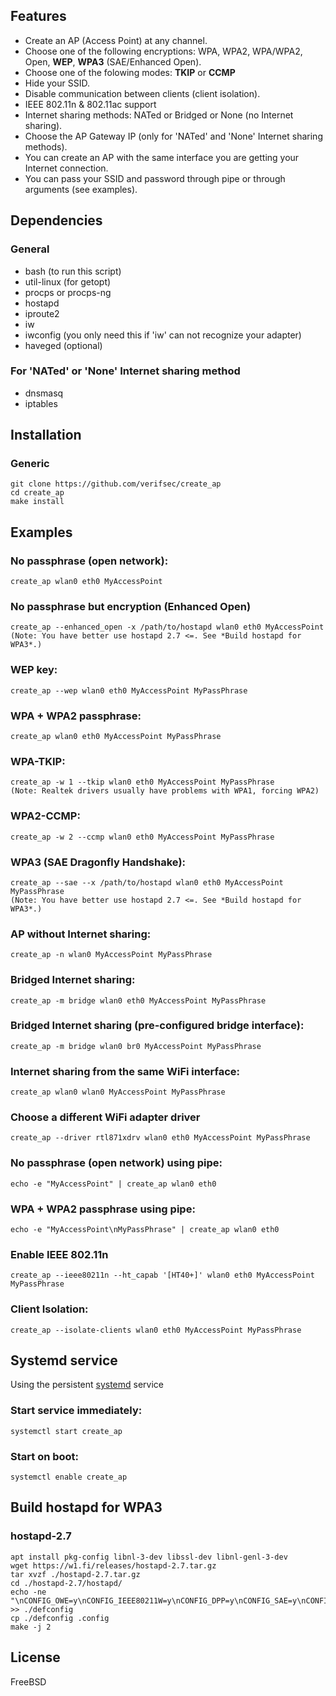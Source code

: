 ## Features
* Create an AP (Access Point) at any channel.
* Choose one of the following encryptions: WPA, WPA2, WPA/WPA2, Open, **WEP**, **WPA3** (SAE/Enhanced Open).
* Choose one of the folowing modes: **TKIP** or **CCMP**
* Hide your SSID.
* Disable communication between clients (client isolation).
* IEEE 802.11n & 802.11ac support
* Internet sharing methods: NATed or Bridged or None (no Internet sharing).
* Choose the AP Gateway IP (only for 'NATed' and 'None' Internet sharing methods).
* You can create an AP with the same interface you are getting your Internet connection.
* You can pass your SSID and password through pipe or through arguments (see examples).


## Dependencies
### General
* bash (to run this script)
* util-linux (for getopt)
* procps or procps-ng
* hostapd
* iproute2
* iw
* iwconfig (you only need this if 'iw' can not recognize your adapter)
* haveged (optional)

### For 'NATed' or 'None' Internet sharing method
* dnsmasq
* iptables


## Installation
### Generic
    git clone https://github.com/verifsec/create_ap
    cd create_ap
    make install

## Examples
### No passphrase (open network):
    create_ap wlan0 eth0 MyAccessPoint

### No passphrase but encryption (Enhanced Open)
    create_ap --enhanced_open -x /path/to/hostapd wlan0 eth0 MyAccessPoint
    (Note: You have better use hostapd 2.7 <=. See *Build hostapd for WPA3*.)

### WEP key:
    create_ap --wep wlan0 eth0 MyAccessPoint MyPassPhrase

### WPA + WPA2 passphrase:
    create_ap wlan0 eth0 MyAccessPoint MyPassPhrase

### WPA-TKIP:
    create_ap -w 1 --tkip wlan0 eth0 MyAccessPoint MyPassPhrase
    (Note: Realtek drivers usually have problems with WPA1, forcing WPA2)

### WPA2-CCMP:
    create_ap -w 2 --ccmp wlan0 eth0 MyAccessPoint MyPassPhrase

### WPA3 (SAE Dragonfly Handshake):
    create_ap --sae --x /path/to/hostapd wlan0 eth0 MyAccessPoint MyPassPhrase
    (Note: You have better use hostapd 2.7 <=. See *Build hostapd for WPA3*.)

### AP without Internet sharing:
    create_ap -n wlan0 MyAccessPoint MyPassPhrase

### Bridged Internet sharing:
    create_ap -m bridge wlan0 eth0 MyAccessPoint MyPassPhrase

### Bridged Internet sharing (pre-configured bridge interface):
    create_ap -m bridge wlan0 br0 MyAccessPoint MyPassPhrase

### Internet sharing from the same WiFi interface:
    create_ap wlan0 wlan0 MyAccessPoint MyPassPhrase

### Choose a different WiFi adapter driver
    create_ap --driver rtl871xdrv wlan0 eth0 MyAccessPoint MyPassPhrase

### No passphrase (open network) using pipe:
    echo -e "MyAccessPoint" | create_ap wlan0 eth0

### WPA + WPA2 passphrase using pipe:
    echo -e "MyAccessPoint\nMyPassPhrase" | create_ap wlan0 eth0

### Enable IEEE 802.11n
    create_ap --ieee80211n --ht_capab '[HT40+]' wlan0 eth0 MyAccessPoint MyPassPhrase

### Client Isolation:
    create_ap --isolate-clients wlan0 eth0 MyAccessPoint MyPassPhrase

## Systemd service
Using the persistent [systemd](https://wiki.archlinux.org/index.php/systemd#Basic_systemctl_usage) service
### Start service immediately:
    systemctl start create_ap

### Start on boot:
    systemctl enable create_ap


## Build hostapd for WPA3
### hostapd-2.7
    apt install pkg-config libnl-3-dev libssl-dev libnl-genl-3-dev
    wget https://w1.fi/releases/hostapd-2.7.tar.gz
    tar xvzf ./hostapd-2.7.tar.gz
    cd ./hostapd-2.7/hostapd/
    echo -ne "\nCONFIG_OWE=y\nCONFIG_IEEE80211W=y\nCONFIG_DPP=y\nCONFIG_SAE=y\nCONFIG_SUITEB=y" >> ./defconfig
    cp ./defconfig .config
    make -j 2

## License
FreeBSD
